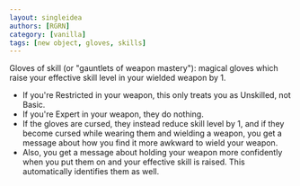 ```yaml
---
layout: singleidea
authors: [RGRN]
category: [vanilla]
tags: [new object, gloves, skills]
---
```

Gloves of skill (or "gauntlets of weapon mastery"): magical gloves which raise
your effective skill level in your wielded weapon by 1.
* If you're Restricted in your weapon, this only treats you as Unskilled, not
  Basic.
* If you're Expert in your weapon, they do nothing.
* If the gloves are cursed, they instead reduce skill level by 1, and if they
  become cursed while wearing them and wielding a weapon, you get a message
  about how you find it more awkward to wield your weapon.
* Also, you get a message about holding your weapon more confidently when you
  put them on and your effective skill is raised. This automatically identifies
  them as well.
